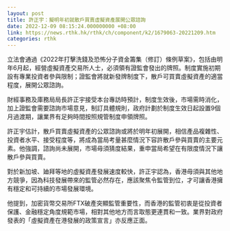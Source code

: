 ```yaml
---
layout: post
title: 許正宇：擬明年初就散戶買賣虛擬資產展開公眾諮詢
date: 2022-12-09 08:15:24.000000000 +08:00
link: https://news.rthk.hk/rthk/ch/component/k2/1679063-20221209.htm
categories: rthk
---
```


立法會通過《2022年打擊洗錢及恐怖分子資金籌集（修訂）條例草案》，包括由明年6月起，經營虛擬資產交易所人士，必須領有證監會發出的牌照。制度實施初期設有專業投資者參與限制；證監會將就新發牌制度下，散戶可買賣虛擬資產的適當程度，展開公眾諮詢。

財經事務及庫務局局長許正宇接受本台專訪時預計，制度生效後，市場需時消化，加上證監會需要諮詢市場意見，制訂具體規則，政府計劃於制度生效日起設置9個月過渡期，讓業界有足夠時間按照規管制度申領牌照。

許正宇估計，散戶買賣虛擬資產的公眾諮詢或將於明年初展開，相信產品複雜性、投資者水平、接受程度等，將成為當局考量甚麼情況下容許散戶參與買賣的主要元素。他強調，諮詢尚未展開，市場毋須猜度結果，重申當局希望在有限度情況下讓散戶參與買賣。

對於新加坡、廸拜等地的虛擬資產發展速度較快，許正宇認為，香港毋須與其他地方競爭，因為科技發展帶來的監管必然存在，應該聚焦令監管到位，才可讓香港擁有穩定和可持續的市場發展環境。

他提到，加密貨幣交易所FTX破產突顯監管重要性，而香港的監管初衷是從投資者保護、金融穩定角度規範市場，相對其他地方而言取態更連貫和一致。業界對政府發表的「虛擬資產在港發展的政策宣言」亦反應正面。
